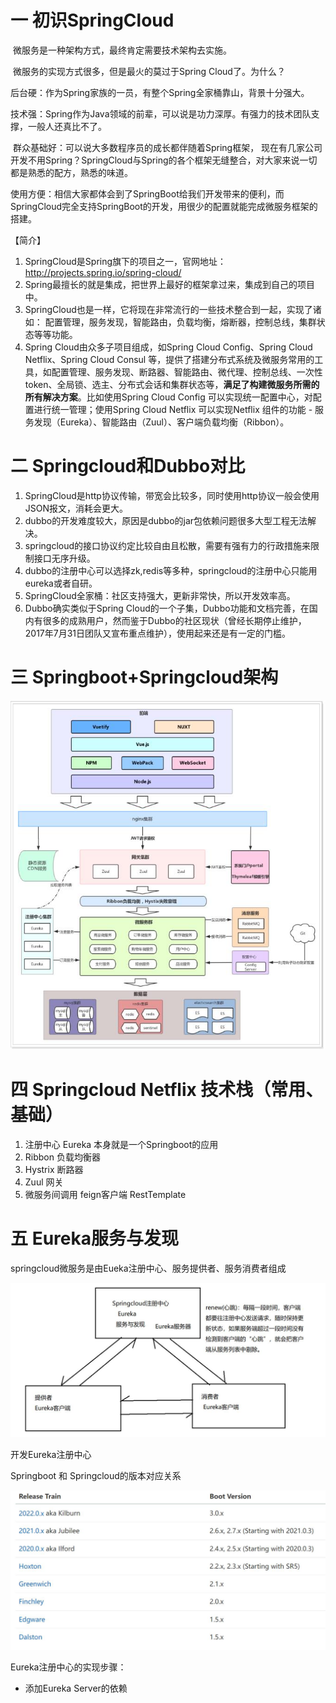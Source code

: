 # 一  初识SpringCloud

​      微服务是一种架构方式，最终肯定需要技术架构去实施。

​      微服务的实现方式很多，但是最火的莫过于Spring Cloud了。为什么？

​      后台硬：作为Spring家族的一员，有整个Spring全家桶靠山，背景十分强大。

​      技术强：Spring作为Java领域的前辈，可以说是功力深厚。有强力的技术团队支撑，一般人还真比不了。

​      群众基础好：可以说大多数程序员的成长都伴随着Spring框架，   现在有几家公司开发不用Spring？SpringCloud与Spring的各个框架无缝整合，对大家来说一切都是熟悉的配方，熟悉的味道。

​      使用方便：相信大家都体会到了SpringBoot给我们开发带来的便利，而SpringCloud完全支持SpringBoot的开发，用很少的配置就能完成微服务框架的搭建。

【简介】

1. SpringCloud是Spring旗下的项目之一，官网地址：http://projects.spring.io/spring-cloud/
2. Spring最擅长的就是集成，把世界上最好的框架拿过来，集成到自己的项目中。
3. SpringCloud也是一样，它将现在非常流行的一些技术整合到一起，实现了诸如： 配置管理，服务发现，智能路由，负载均衡，熔断器，控制总线，集群状态等等功能。
4. Spring Cloud由众多子项目组成，如Spring Cloud Config、Spring Cloud Netflix、Spring Cloud Consul 等，提供了搭建分布式系统及微服务常用的工具，如配置管理、服务发现、断路器、智能路由、微代理、控制总线、一次性token、全局锁、选主、分布式会话和集群状态等，**满足了构建微服务所需的所有解决方案**。比如使用Spring Cloud Config 可以实现统一配置中心，对配置进行统一管理；使用Spring Cloud Netflix 可以实现Netflix 组件的功能 - 服务发现（Eureka）、智能路由（Zuul）、客户端负载均衡（Ribbon）。

# 二  Springcloud和Dubbo对比

1. SpringCloud是http协议传输，带宽会比较多，同时使用http协议一般会使用JSON报文，消耗会更大。
2. dubbo的开发难度较大，原因是dubbo的jar包依赖问题很多大型工程无法解决。
3. springcloud的接口协议约定比较自由且松散，需要有强有力的行政措施来限制接口无序升级。
4. dubbo的注册中心可以选择zk,redis等多种，springcloud的注册中心只能用eureka或者自研。
5. SpringCloud全家桶：社区支持强大，更新非常快，所以开发效率高。
6. Dubbo确实类似于Spring Cloud的一个子集，Dubbo功能和文档完善，在国内有很多的成熟用户，然而鉴于Dubbo的社区现状（曾经长期停止维护，2017年7月31日团队又宣布重点维护），使用起来还是有一定的门槛。

# 三   Springboot+Springcloud架构

<img src="images/image-20230413084551429.png" alt="image-20230413084551429"  />

# 四  Springcloud Netflix 技术栈（常用、基础）

1. 注册中心   Eureka   本身就是一个Springboot的应用
2. Ribbon  负载均衡器
3. Hystrix   断路器
4. Zuul    网关
5. 微服务间调用    feign客户端    RestTemplate

# 五  Eureka服务与发现

  springcloud微服务是由Eueka注册中心、服务提供者、服务消费者组成

<img src="images/image-20230413084629204.png" alt="image-20230413084629204" style="zoom: 50%;" />

开发Eureka注册中心

Springboot 和  Springcloud的版本对应关系

<img src="images/image-20230413084706487.png" alt="image-20230413084706487" style="zoom:50%;" />

Eureka注册中心的实现步骤：

- 添加Eureka Server的依赖

~~~xml
~~~



